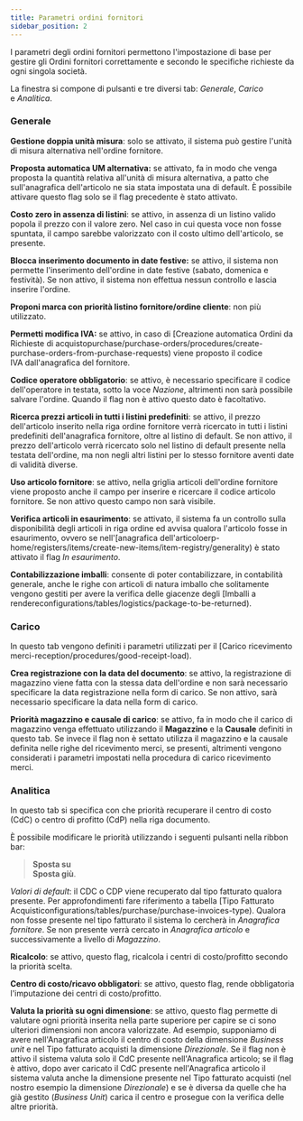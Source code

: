 ```yaml
---
title: Parametri ordini fornitori
sidebar_position: 2
---
```


I parametri degli ordini fornitori permettono l'impostazione di base per gestire gli Ordini fornitori correttamente e secondo le specifiche richieste da ogni singola società.   

La finestra si compone di pulsanti e tre diversi tab: *Generale*, *Carico* e *Analitica*. 

### Generale

**Gestione doppia unità misura**: solo se attivato, il sistema può gestire l'unità di misura alternativa nell'ordine fornitore.

**Proposta automatica UM alternativa:** se attivato, fa in modo che venga proposta la quantità relativa all'unità di misura alternativa, a patto che sull'anagrafica dell'articolo ne sia stata impostata una di default. È possibile attivare questo flag solo se il flag precedente è stato attivato.

**Costo zero in assenza di listini**: se attivo, in assenza di un listino valido popola il prezzo con il valore zero. Nel caso in cui questa voce non fosse spuntata, il campo sarebbe valorizzato con il costo ultimo dell'articolo, se presente.

**Blocca inserimento documento in date festive:** se attivo, il sistema non permette l'inserimento dell'ordine in date festive (sabato, domenica e festività). Se non attivo, il sistema non effettua nessun controllo e lascia inserire l'ordine.

**Proponi marca con priorità listino fornitore/ordine cliente**: non più utilizzato.

**Permetti modifica IVA:** se attivo, in caso di [Creazione automatica Ordini da Richieste di acquistopurchase/purchase-orders/procedures/create-purchase-orders-from-purchase-requests) viene proposto il codice IVA dall'anagrafica del fornitore.

**Codice operatore obbligatorio**: se attivo, è necessario specificare il codice dell'operatore in testata, sotto la voce *Nazione*, altrimenti non sarà possibile salvare l'ordine. Quando il flag non è attivo questo dato è facoltativo.

**Ricerca prezzi articoli in tutti i listini predefiniti**: se attivo, il prezzo dell'articolo inserito nella riga ordine fornitore verrà ricercato in tutti i listini predefiniti dell'anagrafica fornitore, oltre al listino di default. Se non attivo, il prezzo dell'articolo verrà ricercato solo nel listino di default presente nella testata dell'ordine, ma non negli altri listini per lo stesso fornitore aventi date di validità diverse.

**Uso articolo fornitore**: se attivo, nella griglia articoli dell'ordine fornitore viene proposto anche il campo per inserire e ricercare il codice articolo fornitore. Se non attivo questo campo non sarà visibile.

**Verifica articoli in esaurimento**: se attivato, il sistema fa un controllo sulla disponibilità degli articoli in riga ordine ed avvisa qualora l'articolo fosse in esaurimento, ovvero se nell'[anagrafica dell'articoloerp-home/registers/items/create-new-items/item-registry/generality) è stato attivato il flag *In esaurimento*.

**Contabilizzazione imballi**: consente di poter contabilizzare, in contabilità generale, anche le righe con articoli di natura imballo che solitamente vengono gestiti per avere la verifica delle giacenze degli [Imballi a rendereconfigurations/tables/logistics/package-to-be-returned).

### Carico

In questo tab vengono definiti i parametri utilizzati per il [Carico ricevimento merci-reception/procedures/good-receipt-load).

**Crea registrazione con la data del documento**: se attivo, la registrazione di magazzino viene fatta con la stessa data dell'ordine e non sarà necessario specificare la data registrazione nella form di carico. Se non attivo, sarà necessario specificare la data nella form di carico.

**Priorità magazzino e causale di carico**: se attivo, fa in modo che il carico di magazzino venga effettuato utilizzando il **Magazzino** e la **Causale** definiti in questo tab. Se invece il flag non è settato utilizza il magazzino e la causale definita nelle righe del ricevimento merci, se presenti, altrimenti vengono considerati i parametri impostati nella procedura di carico ricevimento merci.

### Analitica

In questo tab si specifica con che priorità recuperare il centro di costo (CdC) o centro di profitto (CdP) nella riga documento.

È possibile modificare le priorità utilizzando i seguenti pulsanti nella ribbon bar:

> **Sposta su**       
> **Sposta giù**.

*Valori di default*: il CDC o CDP viene recuperato dal tipo fatturato qualora presente. Per approfondimenti fare riferimento a tabella [Tipo Fatturato Acquisticonfigurations/tables/purchase/purchase-invoices-type). Qualora non fosse presente nel tipo fatturato il sistema lo cercherà in *Anagrafica fornitore*. Se non presente verrà cercato in *Anagrafica articolo* e successivamente a livello di *Magazzino*.

**Ricalcolo**: se attivo, questo flag, ricalcola i centri di costo/profitto secondo la priorità scelta.

**Centro di costo/ricavo obbligatori**: se attivo, questo flag, rende obbligatoria l'imputazione dei centri di costo/profitto.

**Valuta la priorità su ogni dimensione**: se attivo, questo flag permette di valutare ogni priorità inserita nella parte superiore per capire se ci sono ulteriori dimensioni non ancora valorizzate. Ad esempio, supponiamo di avere nell'Anagrafica articolo il centro di costo della dimensione *Business unit* e nel Tipo fatturato acquisti la dimensione *Direzionale*. Se il flag non è attivo il sistema valuta solo il CdC presente nell'Anagrafica articolo; se il flag è attivo, dopo aver caricato il CdC presente nell'Anagrafica articolo il sistema valuta anche la dimensione presente nel Tipo fatturato acquisti (nel nostro esempio la dimensione *Direzionale*) e se è diversa da quelle che ha già gestito (*Business Unit*) carica il centro e prosegue con la verifica delle altre priorità.
